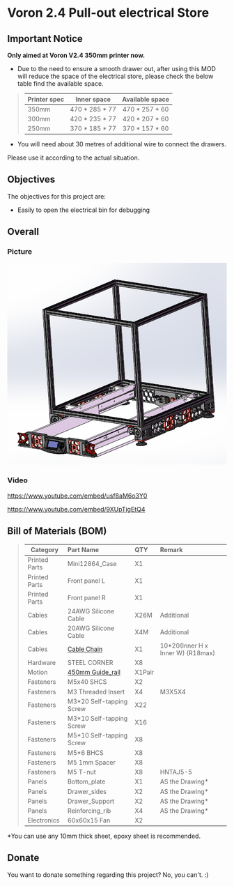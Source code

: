 # Voron 2.4 Pull-out electrical Store 


## Important Notice

**Only aimed at Voron V2.4 350mm printer now.**  
    

* Due to the need to ensure a smooth drawer out, after using this MOD will reduce the space of the electrical store, please check the below table find the available space.

>| **Printer spec**|Inner space     |**Available space**|
>| ----------------| :------------: | :---------------: |
>| 350mm           | 470 * 285 * 77 | 470 * 257 * 60    |
>| 300mm           | 420 * 235 * 77 | 420 * 207 * 60    |
>| 250mm           | 370 * 185 * 77 | 370 * 157 * 60    |

* You will need about 30 metres of additional wire to connect the drawers.


Please use it according to the actual situation.

## Objectives

The objectives for this project are:

* Easily to open the electrical bin for debugging

## Overall

### Picture

![图片](Photos/Voron_V2.4_Pull-out_electrical_store.PNG)
### Video

https://www.youtube.com/embed/usf8aM6o3Y0

https://www.youtube.com/embed/9XUpTigEtQ4
 
## Bill of Materials (BOM)

>| **Category**|Part Name |**QTY**|Remark
>| ----------------| :------------ | :--------------- | :--------------- |
>|Printed Parts|Mini12864_Case|X1||
>|Printed Parts|Front panel L|X1||
>|Printed Parts|Front panel R|X1||
>|Cables|24AWG Silicone Cable| X26M |Additional |
>|Cables|20AWG Silicone Cable| X4M |Additional |
>|Cables|[Cable Chain](https://www.amazon.com/Befenybay-Internal-Flexible-Machines-10mmX20mm/dp/B07SFFT1K5/ref=sr_1_3?crid=39NLBNYTC6OZX&keywords=Cable%2BChain&qid=1650390801&sprefix=cable%2Bchain%2Caps%2C975&sr=8-3&th=1)|X1|10*20(Inner H x Inner W)  (R18max)|
>|Hardware|STEEL CORNER|X8||
>|Motion|[450mm Guide_rail](https://www.amazon.com/dp/B08C9PK2L8/ref=syn_sd_onsite_desktop_390?pd_rd_plhdr=t&spLa=ZW5jcnlwdGVkUXVhbGlmaWVyPUEzSVlYOU5IVk4xRENCJmVuY3J5cHRlZElkPUEwMjQzNTA3MlNCNkFTRUlVVlpGSiZlbmNyeXB0ZWRBZElkPUEwMzc2MDk2RDBQOEswSTI1VUdaJndpZGdldE5hbWU9c2Rfb25zaXRlX2Rlc2t0b3AmYWN0aW9uPWNsaWNrUmVkaXJlY3QmZG9Ob3RMb2dDbGljaz10cnVl&th=1)|X1Pair||
>|Fasteners|M5x40 SHCS|X2| |
>|Fasteners|M3 Threaded Insert|X4| M3X5X4|
>|Fasteners|M3*20 Self-tapping Screw|X22| |
>|Fasteners|M3*10 Self-tapping Screw|X16| |
>|Fasteners|M5*10 Self-tapping Screw|X8| |
>|Fasteners|M5*6 BHCS|X8||
>|Fasteners|M5 1mm Spacer|X8||
>|Fasteners|M5 T-nut |X8| HNTAJ5-5|
>|Panels|Bottom_plate|X1|AS the Drawing*|
>|Panels|Drawer_sides|X2|AS the Drawing*|
>|Panels|Drawer_Support|X2|AS the Drawing*|
>|Panels|Reinforcing_rib|X4|AS the Drawing*|
>|Electronics |60x60x15 Fan |X2||

*You can use any 10mm thick sheet, epoxy sheet is recommended.


## Donate
You want to donate something regarding this project? No, you can't. :)
